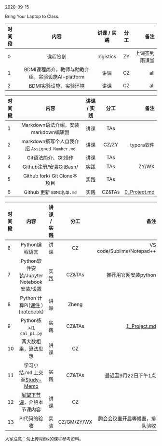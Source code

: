 2020-09-15

Bring Your Laptop to Class. 

|时间段     |  内容    | 讲课 / 实践     |  分工  |备注       |
| :---      |   :----:    |   :----:    |    :----:    |       ---: |
|   0       | 课程签到     |  logistics   |     ZY     |   上课签到雨课堂     |
|   1       | BDMI课程简介，教师与助教介绍，实验设施AI-platform      | 讲课    |     CZ     |   all     |
|   2       | BDMI实验设施，实验环境    | 讲课    |     CZ     |   all     |

|时间段     |  内容    | 讲课 / 实践     |  分工  |备注       |
| :---      |   :----:    |   :----:    |    :----:    |       ---: |
|   1       | Markdown语法介绍，安装markdown编辑器  |  讲课    |    TAs     |    |
|   2       | markdown撰写个人自我介绍 ``Assigned-Number.md``  |  讲课    |     CZ/ZY     |  typora软件     |
|   3       | Git语法简介、Git操作     |  讲课    |    TAs     |    |
|   4       | Github注册/安装GitBash/   |  实践    |    TAs     |    ZY/WX    |
|   5       | Github fork/ Git Clone本项目     |  实践    |    TAs     |        |
|   6       | Github 更新 ``BDMI名单.md``     |  实践    |    CZ&TAs     |   [0_Project.md]()     |

|时间段     |  内容    | 讲课 / 实践     |  分工  |备注       |
| :---      |   :----:    |   :----:    |    :----:    |       ---: |
|   6       | Python编程语言     |  讲课    |    CZ    |    VS code/Sublime/Notepad++      |
|   7       | Python软件安装/Jupyter Notebook安装/设置     |  实践    |    CZ&TAs    |   推荐用官网安装python     |
|   8       | Python 计算Pi([课件](https://github.com/saturn-lab/BDMI-2020S/blob/master/Part1-Schedule/WW1/lectures/%E5%9C%86%E5%91%A8%E7%8E%87%E8%AE%A1%E7%AE%97.pdf) )([notebook](https://github.com/saturn-lab/BDMI-2020S/blob/master/Computing/Python3/PI_Python/calculate_pi.ipynb))     |  讲课    |     Zheng     |         |
|   9       | Python练习1  ``cal_pi.py``    |  实践    |     CZ&TAs     |    [1_Project.md]()     |
|   10       | 两大数相乘，算法思想     |  讲课    |     CZ     |         |
|   11       | 学习小结.md 上交至[Study-Memo](../../Study-Memo)    |  实践    |     CZ&TAs     |   最迟至9月22日下午1点      |
|   12       | [展望下节课](../WW2/WW2-Plan.md)，介绍本节课内容     |  讲课    |     CZ     |         |
|   13       | PI代码的验收     |  实验   |     CZ/GM/ZY/WX     |    腾会会议室开启等候室，排队验收     |


大家注意：勿上传``有版权``的课程参考资料。
